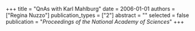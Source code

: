 +++
title = "QnAs with Karl Mahlburg"
date = 2006-01-01
authors = ["Regina Nuzzo"]
publication_types = ["2"]
abstract = ""
selected = false
publication = "*Proceedings of the National Academy of Sciences*"
+++

